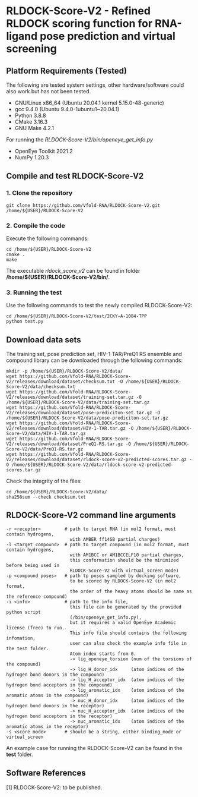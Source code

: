 # RLDOCK-Score-V2 - Refined RLDOCK scoring function for RNA-ligand pose prediction and virtual screening

## Platform Requirements (Tested)
The following are tested system settings, other hardware/software could also work but has not been tested.
* GNU/Linux x86_64 (Ubuntu 20.04.1 kernel 5.15.0-48-generic)
* gcc 9.4.0 (Ubuntu 9.4.0-1ubuntu1~20.04.1)
* Python 3.8.8
* CMake 3.16.3
* GNU Make 4.2.1

For running the *RLDOCK-Score-V2/bin/openeye_get_info.py*
* OpenEye Toolkit 2021.2
* NumPy 1.20.3

## Compile and test RLDOCK-Score-V2

### 1. Clone the repository
```
git clone https://github.com/Vfold-RNA/RLDOCK-Score-V2.git /home/${USER}/RLDOCK-Score-V2
```
### 2. Compile the code
Execute the following commands:
```
cd /home/${USER}/RLDOCK-Score-V2
cmake .
make
```
The executable *rldock_score_v2* can be found in folder **/home/${USER}/RLDOCK-Score-V2/bin/**.

### 3. Running the test
Use the following commands to test the newly compiled RLDOCK-Score-V2:
```
cd /home/${USER}/RLDOCK-Score-V2/test/2CKY-A-1084-TPP
python test.py
```

## Download data sets
The training set, pose prediction set, HIV-1 TAR/PreQ1 RS ensemble and compound library can be downloaded through the following commands:
```
mkdir -p /home/${USER}/RLDOCK-Score-V2/data/
wget https://github.com/Vfold-RNA/RLDOCK-Score-V2/releases/download/dataset/checksum.txt -O /home/${USER}/RLDOCK-Score-V2/data/checksum.txt
wget https://github.com/Vfold-RNA/RLDOCK-Score-V2/releases/download/dataset/training-set.tar.gz -O /home/${USER}/RLDOCK-Score-V2/data/training-set.tar.gz
wget https://github.com/Vfold-RNA/RLDOCK-Score-V2/releases/download/dataset/pose-prediciton-set.tar.gz -O /home/${USER}/RLDOCK-Score-V2/data/pose-prediciton-set.tar.gz
wget https://github.com/Vfold-RNA/RLDOCK-Score-V2/releases/download/dataset/HIV-1-TAR.tar.gz -O /home/${USER}/RLDOCK-Score-V2/data/HIV-1-TAR.tar.gz
wget https://github.com/Vfold-RNA/RLDOCK-Score-V2/releases/download/dataset/PreQ1-RS.tar.gz -O /home/${USER}/RLDOCK-Score-V2/data/PreQ1-RS.tar.gz
wget https://github.com/Vfold-RNA/RLDOCK-Score-V2/releases/download/dataset/rldock-score-v2-predicted-scores.tar.gz -O /home/${USER}/RLDOCK-Score-V2/data/rldock-score-v2-predicted-scores.tar.gz
```
Check the integrity of the files:
```
cd /home/${USER}/RLDOCK-Score-V2/data/
sha256sum --check checksum.txt
```

## RLDOCK-Score-V2 command line arguments
```
-r <receptor>         # path to target RNA (in mol2 format, must contain hydrogens,
                        with AMBER ff14SB partial charges)
-l <target compound>  # path to target compound (in mol2 format, must contain hydrogens,
                        with AM1BCC or AM1BCCELF10 partial charges,
                        this conformation should be the minimized before being used in
                        RLDOCK-Score-V2 with virtual_screen mode)
-p <compound poses>   # path tp poses sampled by docking software,
                        to be scored by RLDOCK-Score-V2 (in mol2 format,
                        the order of the heavy atoms should be same as the reference compound)
-i <info>             # path to the info file,
                        this file can be generated by the provided python script
                        (/bin/openeye_get_info.py),
                        but it requires a valid OpenEye Academic license (free) to run.
                        This info file should contains the following infomation,
                        user can also check the example info file in the test folder.
                        Atom index starts from 0.
                        -> lig_openeye_torsion (num of the torsions of the compound)
                        -> lig_H_donor_idx     (atom indices of the hydrogen bond donors in the compound)
                        -> lig_H_acceptor_idx  (atom indices of the hydrogen bond acceptors in the compound)
                        -> lig_aromatic_idx    (atom indices of the aromatic atoms in the compound)
                        -> nuc_H_donor_idx     (atom indices of the hydrogen bond donors in the receptor)
                        -> nuc_H_acceptor_idx  (atom indices of the hydrogen bond acceptors in the receptor)
                        -> nuc_aromatic_idx    (atom indices of the aromatic atoms in the receptor)
-s <score mode>       # should be a string, either binding_mode or virtual_screen
```
An example case for running the RLDOCK-Score-V2 can be found in the **test** folder.

## Software References

[1] RLDOCK-Score-V2: to be published.
